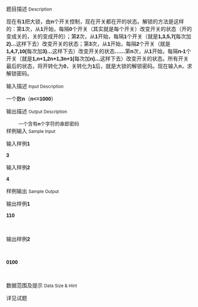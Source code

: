 <div class="panel panel-default">
<div class="area-title">
<span>
题目描述
<small>Description</small>
</span></div>
<div class="panel-body">

<p style=""><span style="">现在有</span><span style="font-family: Calibri,sans-serif;"><span><span style=""><strong>1</strong></span></span></span><span style="">把大锁，由</span><span style="font-family: Calibri,sans-serif;"><span><span style=""><strong>n</strong></span></span></span><span style="">个开关控制，现在开关都在开的状态。解锁的方法是这样的：第</span><span style="font-family: Calibri,sans-serif;"><span><span style=""><strong>1</strong></span></span></span><span style="">次，从</span><span style="font-family: Calibri,sans-serif;"><span><span style=""><strong>1</strong></span></span></span><span style="">开始，每隔</span><span style="font-family: Calibri,sans-serif;"><span><span style=""><strong>0</strong></span></span></span><span style="">个开关（其实就是每个开关）改变开关的状态（开的变成关的，关的变成开的）；第</span><span style="font-family: Calibri,sans-serif;"><span><span style=""><strong>2</strong></span></span></span><span style="">次，从</span><span style="font-family: Calibri,sans-serif;"><span><span style=""><strong>1</strong></span></span></span><span style="">开始，每隔</span><span style="font-family: Calibri,sans-serif;"><span><span style=""><strong>1</strong></span></span></span><span style="">个开关（就是</span><span style="font-family: Calibri,sans-serif;"><span><span style=""><strong>1,3,5,7(</strong></span></span></span>每次加<span style="font-family: Calibri,sans-serif;"><span><span style=""><strong>2</strong></span><span style=""><strong>)</strong></span><span style=""><span style=""><strong>…</strong></span></span></span></span><span style="">这样下去）改变开关的状态；第</span><span style="font-family: Calibri,sans-serif;"><span><span style=""><strong>3</strong></span></span></span><span style="">次，从</span><span style="font-family: Calibri,sans-serif;"><span><span style=""><strong>1</strong></span></span></span><span style="">开始，每隔</span><span style="font-family: Calibri,sans-serif;"><span><span style=""><strong>2</strong></span></span></span><span style="">个开关（就是</span><span style="font-family: Calibri,sans-serif;"><span><span style=""><strong>1,4,7,10(</strong></span></span></span>每次加<span style="font-family: Calibri,sans-serif;"><span><span style=""><strong>3</strong></span><span style=""><strong>)</strong></span><span style=""><span style=""><strong>…</strong></span></span></span></span><span style="">这样下去）改变开关的状态</span><span style=""><strong>……</strong></span><span style="">第</span><span style="font-family: Calibri,sans-serif;"><span><span style=""><strong>n</strong></span></span></span><span style="">次，从</span><span style="font-family: Calibri,sans-serif;"><span><span style=""><strong>1</strong></span></span></span><span style="">开始，每隔</span><span style="font-family: Calibri,sans-serif;"><span><span style=""><strong>n-1</strong></span></span></span><span style="">个开关（就是</span><span style="font-family: Calibri,sans-serif;"><span><span style=""><strong>1,n+1,2n+1,3n+1(</strong></span></span></span>每次加<span style="font-family: Calibri,sans-serif;"><span><span style=""><strong>n)</strong></span><span style=""><span style=""><strong>…</strong></span></span></span></span><span style="">这样下去）改变开关的状态。所有开关最后的状态，将开转化为</span><span style="font-family: Calibri,sans-serif;"><span><span style=""><strong>0</strong></span></span></span><span style="">，关转化为</span><span style="font-family: Calibri,sans-serif;"><span><span style=""><strong>1</strong></span></span></span><span style="">后，就是大锁的解锁密码。现在输入</span><span style="font-family: Calibri,sans-serif;"><span><span style=""><strong>n</strong></span></span></span><span style="">，求解锁密码。</span></p>

</div>
</div>

<div class="panel panel-default">
<div class="area-title">
<span>
输入描述
<small>Input Description</small>
</span></div>
<div class="panel-body">
<p style=""><span style="">一个数</span><span style="font-family: Calibri,sans-serif;"><span><span style=""><strong>n</strong></span></span></span><span style="">（</span><span style="font-family: Calibri,sans-serif;"><span><span style=""><strong>n&lt;=1000</strong></span></span></span><span style="">）</span></p>

</div>
</div>
<div  class="panel panel-default">
<div class="area-title">
<span>
输出描述
<small>Output Description</small>
</span></div>
<div class="panel-body">

<p style="margin-left: 0.85cm; margin-bottom: 0cm;"><span style="font-size: small;">一个含有</span><span style="font-family: Calibri,sans-serif;"><span lang="en-US"><span style="font-size: small;"><strong>n</strong></span></span></span><span style="font-size: small;">个字符的串即密码</span></p>

</div>
</div>


<div class="panel panel-default">
<div class="area-title">
<span>
样例输入
<small>Sample Input</small>
</span></div>
<div class="panel-body">
<p style=""><span style="">输入样例</span><span style="font-family: Calibri,sans-serif;"><span><span style=""><strong>1</strong></span></span></span></p>
<p style=""><span style="font-family: Calibri,sans-serif;"><span style=""><span><strong>3</strong></span></span></span></p>
<p style=""><span style="">输入样例</span><span style="font-family: Calibri,sans-serif;"><span><span style=""><strong>2</strong></span></span></span></p>
<p style=""><span style="font-family: Calibri,sans-serif;"><span style=""><span><strong>4</strong></span></span></span></p>

</div>
</div>

<div class="panel panel-default">
<div class="area-title">
<span>
样例输出
<small>Sample Output</small>
</span></div>
<div class="panel-body">
<p style=""><span style="">输出样例</span><span style="font-family: Calibri,sans-serif;"><span><span style=""><strong>1</strong></span></span></span></p>
<p style=""><span style="font-family: Calibri,sans-serif;"><span style=""><span><strong>110</strong></span></span></span></p>
<p style=""> </p>
<p style=""><span style="">输出样例</span><span style="font-family: Calibri,sans-serif;"><span><span style=""><strong>2</strong></span></span></span></p>
<p style=""> </p>
<p style=""><span style="font-family: Calibri,sans-serif;"><span style=""><span><strong>0100</strong></span></span></span></p>
<p style=""><span style="font-family: Calibri,sans-serif;"><span style=""><span><strong><br></strong></span></span></span></p>

</div>
</div>

<div class="panel panel-default">
<div class="area-title">
<span>
数据范围及提示
<small>Data Size & Hint</small>
</span></div>
<div class="panel-body">
<p>详见试题</p>
</div>
</div>